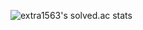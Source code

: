 ![extra1563's solved.ac stats](https://github-readme-solvedac.hyp3rflow.vercel.app/api/?handle=extra1563)
